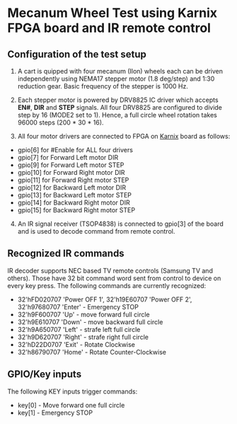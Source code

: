 # Mecanum Wheel Test using Karnix FPGA board and IR remote control

## Configuration of the test setup

1. A cart is quipped with four mecanum (Ilon) wheels each can be driven independently using NEMA17 stepper motor (1.8 deg/step) and 1:30 reduction gear. Basic frequency of the stepper is 1000 Hz.

2. Each stepper motor is powered by DRV8825 IC driver which accepts **EN#**, **DIR** and **STEP** signals. All four DRV8825 are configured to divide step by 16 (MODE2 set to 1). Hence, a full circle wheel rotation takes 96000 steps (200 * 30 * 16).

3. All four motor drivers are connected to FPGA on [Karnix](https://github.com/Fabmicro-LLC/Karnix_ASB-254) board as follows:

 - gpio[6] for #Enable for ALL four drivers
 - gpio[7] for Forward Left motor DIR
 - gpio[9] for Forward Left motor STEP
 - gpio[10] for Forward Right motor DIR
 - gpio[11] for Forward Right motor STEP
 - gpio[12] for Backward Left motor DIR
 - gpio[13] for Backward Left motor STEP
 - gpio[14] for Backward Right motor DIR
 - gpio[15] for Backward Right motor STEP

4. An IR signal receiver (TSOP4838) is connected to gpio[3] of the board and is used to decode command from remote control.
 

## Recognized IR commands

IR decoder supports NEC based TV remote controls (Samsung TV and others). Those have 32 bit command word sent from control to device on every key press. The following commands are currently recognized:

 - 32'hFD020707 'Power OFF 1', 32'h19E60707 'Power OFF 2', 32'h97680707 'Enter' - Emergency STOP
 - 32'h9F600707 'Up' - move forward full circle 
 - 32'h9E610707 'Down' - move backward full circle 
 - 32'h9A650707 'Left' - strafe left full circle 
 - 32'h9D620707 'Right' - strafe right full circle 
 - 32'hD22D0707 'Exit' - Rotate Clockwise 
 - 32'h86790707 'Home' - Rotate Counter-Clockwise 

## GPIO/Key inputs

The following KEY inputs trigger commands:

 - key[0] - Move forward one full circle 
 - key[1] - Emergency STOP
